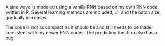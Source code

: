 A sine wave is modeled using a vanilla RNN based on my own RNN code written in R. 
Several learning methods are included, L1, and the batch size gradually increases.

The code is not as compact as it should be and still needs to be made consistent with my newer FNN codes. 
The prediction function also has a bug.

